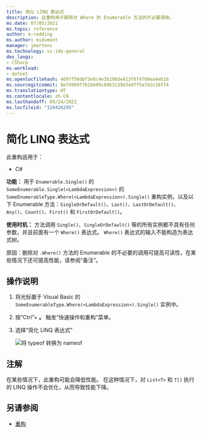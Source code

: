 ```yaml
---
title: 简化 LINQ 表达式
description: 此重构用于删除对 Where 的 Enumerable 方法的不必要调用。
ms.date: 07/05/2021
ms.topic: reference
author: m-redding
ms.author: midumont
manager: jmartens
ms.technology: vs-ide-general
dev_langs:
- CSharp
ms.workload:
- dotnet
ms.openlocfilehash: 4d97f56dbf3e8c4e3b198de413f6f4700ea4eb16
ms.sourcegitcommit: 8e74969ff61b609c89b3139434dff5a742c18ff4
ms.translationtype: HT
ms.contentlocale: zh-CN
ms.lasthandoff: 09/24/2021
ms.locfileid: "128426295"
---
```

# <a name="simplify-linq-expression"></a>简化 LINQ 表达式

此重构适用于：

- C#

**功能：** 用于 `Enumerable.Single()` 的 `SomeEnumerable.Single(<LambdaExpression>)` 的 `SomeEnumerableType.Where(<LambdaExpression>).Single()` 重构实例，以及以下 Enumerable 方法：`SingleOrDefault()`、`Last()`、`LastOrDefault()`、`Any()`、`Count()`、`First()` 和 `FirstOrDefault()`。

**使用时机：** 方法调用 `Single()`、`SingleOrDefault()` 等的所有实例都不具有任何参数，并且前面有一个 `Where()` 表达式。 `Where()` 表达式的输入不能构造为表达式树。

原因：删除对 `.Where()` 方法的 Enumerable 的不必要的调用可提高可读性，在某些情况下还可提高性能，请参阅“备注”。

## <a name="how-to"></a>操作说明

1. 将光标置于 Visual Basic 的 `SomeEnumerableType.Where(<LambdaExpression>).Single()` 实例中。
2. 按“Ctrl”+ **。** 触发“快速操作和重构”菜单。
3. 选择“简化 LINQ 表达式”

   ![将 typeof 转换为 nameof](media/simplify-linq-expression.png)
   
## <a name="remarks"></a>注解

在某些情况下，此重构可能会降低性能。 在这种情况下，对 `List<T>` 和 `T[]` 执行的 LINQ 操作不会优化，从而导致性能下降。

## <a name="see-also"></a>另请参阅

- [重构](../refactoring-in-visual-studio.md)
